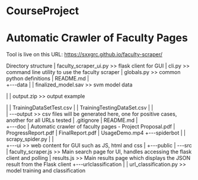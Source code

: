 # CourseProject
# Automatic Crawler of Faculty Pages

Tool is live on this URL: https://sxxgrc.github.io/faculty-scraper/ 

Directory structure
|   faculty_scraper_ui.py >> flask client for GUI 
|   cli.py >> command line utility to use the faculty scraper 
|   globals.py >> common python definitions 
|   README.md 
|    
+---data 
|   |   finalized_model.sav >> svm model data

|   |   output.zip >> output example 

|   |   TrainingDataSetTest.csv 
|   |   TrainingTestingDataSet.csv 
|   |    
|   \---output >> csv files will be generated here, one for positive cases, another for all URLs tested 
|           .gitignore 
|           README.md 
|            
+---doc 
|       Automatic crawler of faculty pages - Project Proposal.pdf 
|       ProgressReport.pdf 
|       FinalReport.pdf 
|       UsageDemo.mp4 
+---spiderbot 
|   |   scrapy_spider.py 
|   |    
+---ui >> web content for GUI such as JS, html and css 
|   +---public 
|   \---src 
|           faculty_scraper.js >> Main search page for UI, handles accessing the flask client and polling 
|           results.js >> Main results page which displays the JSON result from the Flask client 
+---urlclassification 
|   |   url_classification.py >> model training and classification 
